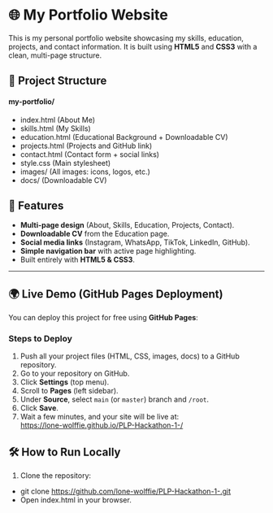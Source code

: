 # 🌐 My Portfolio Website  

This is my personal portfolio website showcasing my skills, education, projects, and contact information. It is built using **HTML5** and **CSS3** with a clean, multi-page structure.  

## 📂 Project Structure  
#### my-portfolio/
- index.html (About Me)
- skills.html (My Skills)
- education.html (Educational Background + Downloadable CV)
- projects.html (Projects and GitHub link)
- contact.html (Contact form + social links)
- style.css (Main stylesheet)
- images/ (All images: icons, logos, etc.)
- docs/ (Downloadable CV)

## 🚀 Features  
- **Multi-page design** (About, Skills, Education, Projects, Contact).  
- **Downloadable CV** from the Education page.  
- **Social media links** (Instagram, WhatsApp, TikTok, LinkedIn, GitHub).  
- **Simple navigation bar** with active page highlighting.  
- Built entirely with **HTML5 & CSS3**.  

---

## 🌍 Live Demo (GitHub Pages Deployment)  
You can deploy this project for free using **GitHub Pages**:  

### **Steps to Deploy**  
1. Push all your project files (HTML, CSS, images, docs) to a GitHub repository.  
2. Go to your repository on GitHub.  
3. Click **Settings** (top menu).  
4. Scroll to **Pages** (left sidebar).  
5. Under **Source**, select `main` (or `master`) branch and `/root`.  
6. Click **Save**.  
7. Wait a few minutes, and your site will be live at:  
https://lone-wolffie.github.io/PLP-Hackathon-1-/


## 🛠️ How to Run Locally  
1. Clone the repository: 
- git clone https://github.com/lone-wolffie/PLP-Hackathon-1-.git
- Open index.html in your browser.
